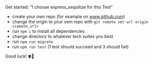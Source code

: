 Get started:
"I choose express_sequilize for this Test"
- create your own repo (for example on www.github.com)
- change the origin to your own repo with `git remote set-url origin <remote_url>`
- run `npm i` to install all dependencies
- change directory to whatever tech suites you best
- run `npm run migrate`
- run `npm run test` (1 test should succeed and 3 should fail)

Good luck! 🍀🚀
